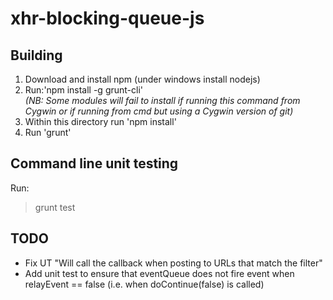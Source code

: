 xhr-blocking-queue-js
=================

Building
--------
1. Download and install npm (under windows install nodejs)
2. Run:'npm install -g grunt-cli'  
*(NB: Some modules will fail to install if running this command from Cygwin or if running from cmd but using a Cygwin version of git)*
3. Within this directory run 'npm install'
4. Run 'grunt'

Command line unit testing
-------------------------
Run:  
>grunt test

TODO
----
* Fix UT "Will call the callback when posting to URLs that match the filter"
* Add unit test to ensure that eventQueue does not fire event when relayEvent == false (i.e. when doContinue(false) is called)

